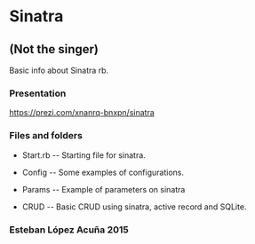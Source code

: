 # Sinatra 
## (Not the singer)

Basic info about Sinatra rb.

### Presentation
https://prezi.com/xnanrq-bnxpn/sinatra

### Files and folders
- Start.rb 
-- Starting file for sinatra.

- Config
-- Some examples of configurations.

- Params
-- Example of parameters on sinatra

- CRUD
-- Basic CRUD using sinatra, active record and SQLite.

### Esteban López Acuña 2015


